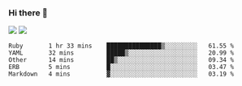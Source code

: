 ### Hi there 👋

<!--
**sasharevzin/sasharevzin** is a ✨ _special_ ✨ repository because its `README.md` (this file) appears on your GitHub profile.

Here are some ideas to get you started:

- 🔭 I’m currently working on ...
- 🌱 I’m currently learning ...
- 👯 I’m looking to collaborate on ...
- 🤔 I’m looking for help with ...
- 💬 Ask me about ...
- 📫 How to reach me: ...
- 😄 Pronouns: ...
- ⚡ Fun fact: ...
-->

![](https://yusufozturk.vercel.app/api?username=sasharevzin&hide_title=true&include_all_commits=true&count_private=true&show_icons=true) ![](https://yusufozturk.vercel.app/api/top-langs/?username=sasharevzin&layout=compact&langs_count=10&hide=apacheconf,coffeescript)

<!--START_SECTION:waka-->
```text
Ruby       1 hr 33 mins    ███████████████▒░░░░░░░░░   61.55 % 
YAML       32 mins         █████▒░░░░░░░░░░░░░░░░░░░   20.99 % 
Other      14 mins         ██▒░░░░░░░░░░░░░░░░░░░░░░   09.34 % 
ERB        5 mins          █░░░░░░░░░░░░░░░░░░░░░░░░   03.47 % 
Markdown   4 mins          ▓░░░░░░░░░░░░░░░░░░░░░░░░   03.19 % 
```
<!--END_SECTION:waka-->
